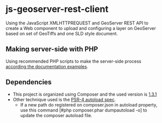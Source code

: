# js-geoserver-rest-client
Using the JavaScript XMLHTTPREQUEST and GeoServer REST API to create a Web component to upload and configuring a layer on GeoServer based on set of GeoTiffs and one SLD style document.

## Making server-side with PHP
Using recommended PHP scripts to make the server-side process [according the documentation examples](http://docs.geoserver.org/2.8.x/en/user/rest/examples/php.html).

## Dependencies

- This project is organized using Composer and the used version is [1.3.1](https://getcomposer.org/download/1.3.1/composer.phar)
- Other technique used is the [PSR-4 autoload spec](http://www.php-fig.org/psr/psr-4/).
	- If a new path do registered on composer.json in autoload property, use this command [#php composer.phar dumpautoload -o] to update the composer autoload file.